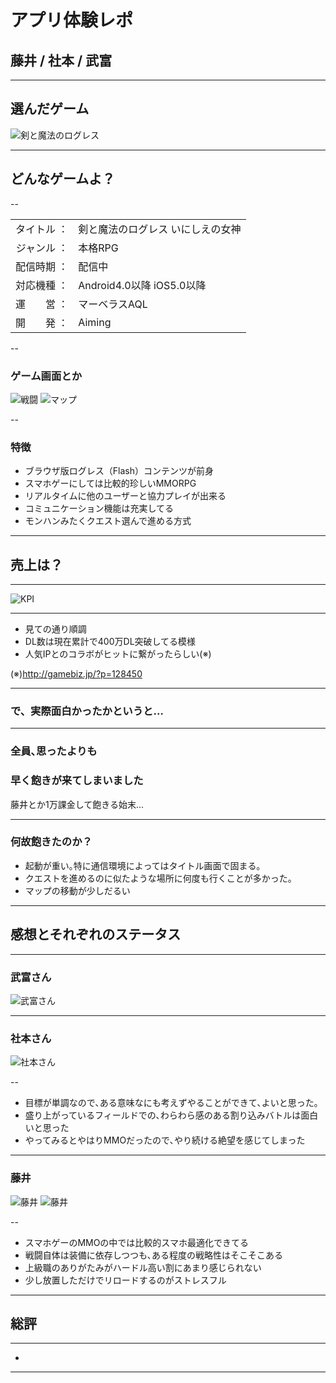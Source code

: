 # アプリ体験レポ

## 藤井 / 社本 / 武富


---

## 選んだゲーム

![剣と魔法のログレス](images/lfs_01.png "剣と魔法のログレス")

---

## どんなゲームよ？

--

|            |                              |
|-----------:|:-----------------------------|
| タイトル ： | 剣と魔法のログレス いにしえの女神 |
| ジャンル ： | 本格RPG                       |
| 配信時期 ： | 配信中                        |
| 対応機種 ： | Android4.0以降 iOS5.0以降     |
| 運　　営 ： | マーベラスAQL                  |
| 開　　発 ： | Aiming                       |

--

### ゲーム画面とか

![戦闘](images/battle.png "戦闘")
![マップ](images/map.png "マップ")


--

### 特徴

* ブラウザ版ログレス（Flash）コンテンツが前身
* スマホゲーにしては比較的珍しいMMORPG
* リアルタイムに他のユーザーと協力プレイが出来る
* コミュニケーション機能は充実してる
* モンハンみたくクエスト選んで進める方式


---

## 売上は？

---

![KPI](images/kpi.png "KPI")

---

* 見ての通り順調
* DL数は現在累計で400万DL突破してる模様
* 人気IPとのコラボがヒットに繋がったらしい(※)

(※)http://gamebiz.jp/?p=128450

---

### で、実際面白かったかというと…

---

### 全員､思ったよりも
### 早く飽きが来てしまいました

藤井とか1万課金して飽きる始末…

---

### 何故飽きたのか？

* 起動が重い｡特に通信環境によってはタイトル画面で固まる｡
* クエストを進めるのに似たような場所に何度も行くことが多かった。
* マップの移動が少しだるい

---

## 感想とそれぞれのステータス

---


### 武富さん


![武富さん](images/tktm.png "武富さん")

---

### 社本さん


![社本さん](images/shamoto.png "社本さん")

--

* 目標が単調なので､ある意味なにも考えずやることができて､よいと思った｡
* 盛り上がっているフィールドでの､わらわら感のある割り込みバトルは面白いと思った
* やってみるとやはりMMOだったので､やり続ける絶望を感じてしまった

---

### 藤井

![藤井](images/fujii.png "藤井")
![藤井](images/fujii2.png "藤井")

--

* スマホゲーのMMOの中では比較的スマホ最適化できてる
* 戦闘自体は装備に依存しつつも､ある程度の戦略性はそこそこある
* 上級職のありがたみがハードル高い割にあまり感じられない
* 少し放置しただけでリロードするのがストレスフル

---

## 総評

---

*

---
